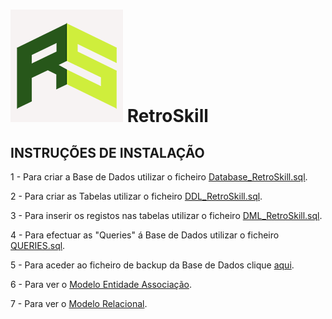 # ![](Retro_Logo_GreenV2_BG.png) RetroSkill 

## INSTRUÇÕES DE INSTALAÇÃO

1 - Para criar a Base de Dados utilizar o ficheiro [Database_RetroSkill.sql](Database_RetroSkill.sql).

2 - Para criar as Tabelas utilizar o ficheiro [DDL_RetroSkill.sql](DDL_RetroSkill.sql).

3 - Para inserir os registos nas tabelas utilizar o ficheiro [DML_RetroSkill.sql](DML_RetroSkill.sql).

4 - Para efectuar as "Queries" á Base de Dados utilizar o ficheiro [QUERIES.sql](QUERIES.sql).

5 - Para aceder ao ficheiro de backup da Base de Dados clique [aqui](RetroSkill.bak).

6 - Para ver o [Modelo Entidade Associação](Modelo_Entidade_Associacao.png).

7 - Para ver o [Modelo Relacional](Modelo_Relacional.png).

